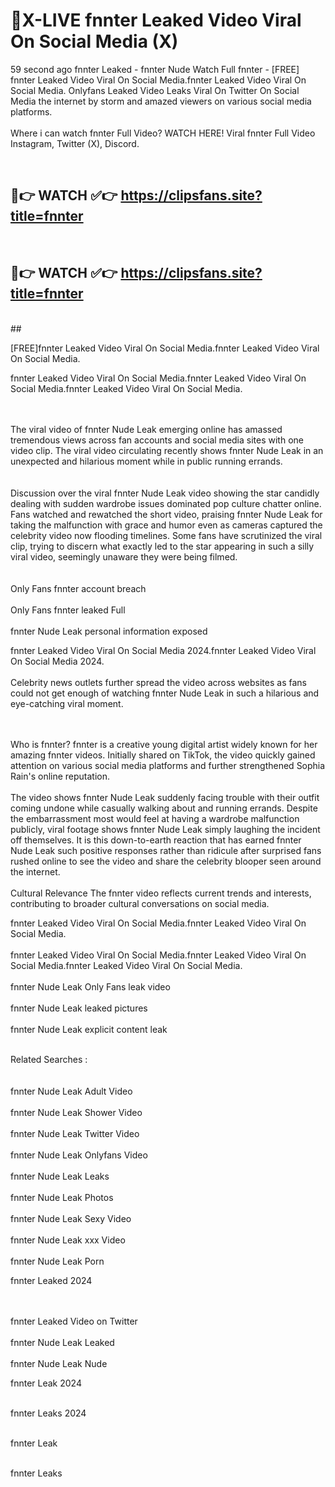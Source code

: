 # 🔴X-LIVE fnnter Leaked Video Viral On Social Media (X)<br>


59 second ago fnnter Leaked  - fnnter Nude  Watch Full fnnter - [FREE] fnnter Leaked Video Viral On Social Media.fnnter Leaked Video Viral On Social Media.   Onlyfans Leaked Video Leaks Viral On Twitter On Social Media the internet by storm and amazed viewers on various social media platforms. <br><br>
Where i can watch fnnter Full Video? WATCH HERE! Viral fnnter Full Video Instagram, Twitter (X), Discord. <br>


 <br>

##  🔴👉 WATCH ✅👉  <a href="https://clipsfans.site?title=fnnter&ref=git">https://clipsfans.site?title=fnnter</a> <br>
  <br>

##  🔴👉 WATCH ✅👉  <a href="https://clipsfans.site?title=fnnter&ref=git">https://clipsfans.site?title=fnnter</a> <br>
  <br>
  ##



[FREE]fnnter Leaked Video Viral On Social Media.fnnter Leaked Video Viral On Social Media. <br>

fnnter Leaked Video Viral On Social Media.fnnter Leaked Video Viral On Social Media.fnnter Leaked Video Viral On Social Media. <br>


  <br>

  <br>
The viral video of fnnter Nude Leak emerging online has amassed tremendous views across fan accounts and social media sites with one video clip. The viral video circulating recently shows fnnter Nude Leak in an unexpected and hilarious moment while in public running errands.<br>
<br>


<br>
Discussion over the viral fnnter Nude Leak video showing the star candidly dealing with sudden wardrobe issues dominated pop culture chatter online. Fans watched and rewatched the short video, praising fnnter Nude Leak for taking the malfunction with grace and humor even as cameras captured the celebrity video now flooding timelines. Some fans have scrutinized the viral clip, trying to discern what exactly led to the star appearing in such a silly viral video, seemingly unaware they were being filmed.<br>
<br>
<br> 
Only Fans fnnter account breach<br>
<br>
Only Fans fnnter leaked Full <br>
<br>
fnnter Nude Leak personal information exposed<br>

fnnter Leaked Video Viral On Social Media 2024.fnnter Leaked Video Viral On Social Media 2024. <br>
<br>
Celebrity news outlets further spread the video across websites as fans could not get enough of watching fnnter Nude Leak in such a hilarious and eye-catching viral moment.<br>
<br>

<br>
Who is fnnter? fnnter is a creative young digital artist widely known for her amazing fnnter videos. Initially shared on TikTok, the video quickly gained attention on various social media platforms and further strengthened Sophia Rain's online reputation.<br>
<br>
The video shows fnnter Nude Leak suddenly facing trouble with their outfit coming undone while casually walking about and running errands. Despite the embarrassment most would feel at having a wardrobe malfunction publicly, viral footage shows fnnter Nude Leak simply laughing the incident off themselves. It is this down-to-earth reaction that has earned fnnter Nude Leak such positive responses rather than ridicule after surprised fans rushed online to see the video and share the celebrity blooper seen around the internet.<br>
<br>
Cultural Relevance The fnnter video reflects current trends and interests, contributing to broader cultural conversations on social media.<br>

fnnter Leaked Video Viral On Social Media.fnnter Leaked Video Viral On Social Media.<br>
<br>
fnnter Leaked Video Viral On Social Media.fnnter Leaked Video Viral On Social Media.fnnter Leaked Video Viral On Social Media.<br>
<br>
fnnter Nude Leak Only Fans leak video<br>
<br>
fnnter Nude Leak leaked pictures<br>
<br>
fnnter Nude Leak explicit content leak<br>


<br>
Related Searches :<br>
<br>

<br>
fnnter Nude Leak Adult Video<br>
<br>
fnnter Nude Leak Shower Video<br>
<br>
fnnter Nude Leak Twitter Video<br>
<br>
fnnter Nude Leak Onlyfans Video<br>
<br>
fnnter Nude Leak Leaks<br>
<br>
fnnter Nude Leak Photos<br>

<br>
fnnter Nude Leak Sexy Video<br>
<br>
fnnter Nude Leak xxx Video<br>
<br>
fnnter Nude Leak Porn<br>

fnnter  Leaked 2024 <br> <br>
<br>

fnnter Leaked Video on Twitter <br>
<br>
fnnter Nude Leak Leaked<br>
<br>
fnnter Nude Leak Nude<br>


fnnter  Leak 2024 <br> <br>



fnnter  Leaks 2024 <br> <br>



 
fnnter  Leak<br> <br>



fnnter  Leaks<br> <br>





</p>




 



</p>










